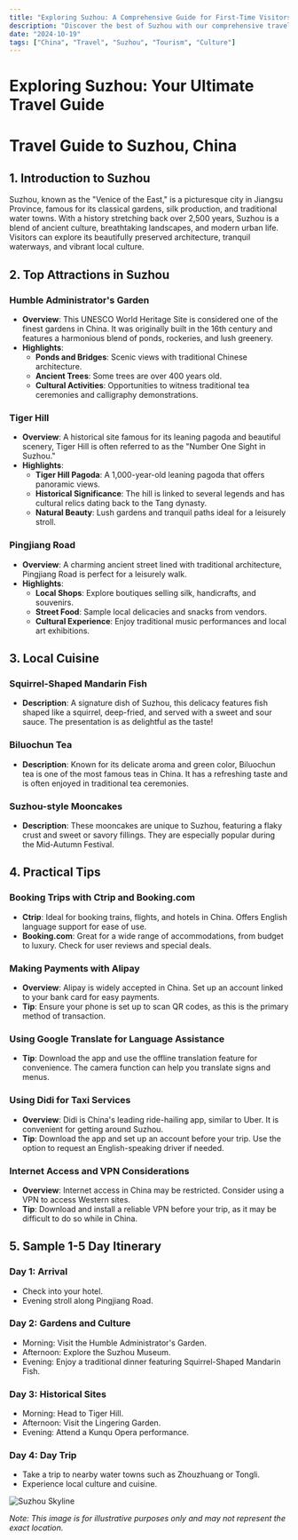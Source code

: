 ```yaml
---
title: "Exploring Suzhou: A Comprehensive Guide for First-Time Visitors"
description: "Discover the best of Suzhou with our comprehensive travel guide. Explore top attractions, savor local cuisine, and get insider tips for an unforgettable Chinese adventure."
date: "2024-10-19"
tags: ["China", "Travel", "Suzhou", "Tourism", "Culture"]
---
```


# Exploring Suzhou: Your Ultimate Travel Guide

# Travel Guide to Suzhou, China

## 1. Introduction to Suzhou

Suzhou, known as the "Venice of the East," is a picturesque city in Jiangsu Province, famous for its classical gardens, silk production, and traditional water towns. With a history stretching back over 2,500 years, Suzhou is a blend of ancient culture, breathtaking landscapes, and modern urban life. Visitors can explore its beautifully preserved architecture, tranquil waterways, and vibrant local culture.

## 2. Top Attractions in Suzhou

### Humble Administrator's Garden
- **Overview**: This UNESCO World Heritage Site is considered one of the finest gardens in China. It was originally built in the 16th century and features a harmonious blend of ponds, rockeries, and lush greenery.
- **Highlights**:
  - **Ponds and Bridges**: Scenic views with traditional Chinese architecture.
  - **Ancient Trees**: Some trees are over 400 years old.
  - **Cultural Activities**: Opportunities to witness traditional tea ceremonies and calligraphy demonstrations.

### Tiger Hill
- **Overview**: A historical site famous for its leaning pagoda and beautiful scenery, Tiger Hill is often referred to as the "Number One Sight in Suzhou."
- **Highlights**:
  - **Tiger Hill Pagoda**: A 1,000-year-old leaning pagoda that offers panoramic views.
  - **Historical Significance**: The hill is linked to several legends and has cultural relics dating back to the Tang dynasty.
  - **Natural Beauty**: Lush gardens and tranquil paths ideal for a leisurely stroll.

### Pingjiang Road
- **Overview**: A charming ancient street lined with traditional architecture, Pingjiang Road is perfect for a leisurely walk.
- **Highlights**:
  - **Local Shops**: Explore boutiques selling silk, handicrafts, and souvenirs.
  - **Street Food**: Sample local delicacies and snacks from vendors.
  - **Cultural Experience**: Enjoy traditional music performances and local art exhibitions.

## 3. Local Cuisine

### Squirrel-Shaped Mandarin Fish
- **Description**: A signature dish of Suzhou, this delicacy features fish shaped like a squirrel, deep-fried, and served with a sweet and sour sauce. The presentation is as delightful as the taste!

### Biluochun Tea
- **Description**: Known for its delicate aroma and green color, Biluochun tea is one of the most famous teas in China. It has a refreshing taste and is often enjoyed in traditional tea ceremonies.

### Suzhou-style Mooncakes
- **Description**: These mooncakes are unique to Suzhou, featuring a flaky crust and sweet or savory fillings. They are especially popular during the Mid-Autumn Festival.

## 4. Practical Tips

### Booking Trips with Ctrip and Booking.com
- **Ctrip**: Ideal for booking trains, flights, and hotels in China. Offers English language support for ease of use.
- **Booking.com**: Great for a wide range of accommodations, from budget to luxury. Check for user reviews and special deals.

### Making Payments with Alipay
- **Overview**: Alipay is widely accepted in China. Set up an account linked to your bank card for easy payments.
- **Tip**: Ensure your phone is set up to scan QR codes, as this is the primary method of transaction.

### Using Google Translate for Language Assistance
- **Tip**: Download the app and use the offline translation feature for convenience. The camera function can help you translate signs and menus.

### Using Didi for Taxi Services
- **Overview**: Didi is China's leading ride-hailing app, similar to Uber. It is convenient for getting around Suzhou.
- **Tip**: Download the app and set up an account before your trip. Use the option to request an English-speaking driver if needed.

### Internet Access and VPN Considerations
- **Overview**: Internet access in China may be restricted. Consider using a VPN to access Western sites.
- **Tip**: Download and install a reliable VPN before your trip, as it may be difficult to do so while in China.

## 5. Sample 1-5 Day Itinerary

### Day 1: Arrival
- Check into your hotel.
- Evening stroll along Pingjiang Road.

### Day 2: Gardens and Culture
- Morning: Visit the Humble Administrator's Garden.
- Afternoon: Explore the Suzhou Museum.
- Evening: Enjoy a traditional dinner featuring Squirrel-Shaped Mandarin Fish.

### Day 3: Historical Sites
- Morning: Head to Tiger Hill.
- Afternoon: Visit the Lingering Garden.
- Evening: Attend a Kunqu Opera performance.

### Day 4: Day Trip
- Take a trip to nearby water towns such as Zhouzhuang or Tongli.
- Experience local culture and cuisine.

<img src="https://source.unsplash.com/1600x900/?Suzhou,cityscape" alt="Suzhou Skyline" loading="lazy">

*Note: This image is for illustrative purposes only and may not represent the exact location.*

